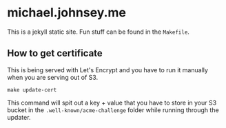# michael.johnsey.me

This is a jekyll static site. Fun stuff can be found in the `Makefile`.

## How to get certificate

This is being served with Let's Encrypt and you have to run it manually when you are serving out of S3.

```shell
make update-cert
```

This command will spit out a key + value that you have to store in your S3 bucket in the `.well-known/acme-challenge` folder while running through the updater.
